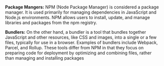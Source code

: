 
**Package Mangers:**
NPM (Node Package Manager) is considered a package manager. It is used primarily for managing dependencies in JavaScript and Node.js environments. NPM allows users to install, update, and manage libraries and packages from the npm registry.

**Bundlers:**
On the other hand, a bundler is a tool that bundles together JavaScript and other resources, like CSS and images, into a single or a few files, typically for use in a browser. Examples of bundlers include Webpack, Parcel, and Rollup. These tools differ from NPM in that they focus on preparing code for deployment by optimizing and combining files, rather than managing and installing packages